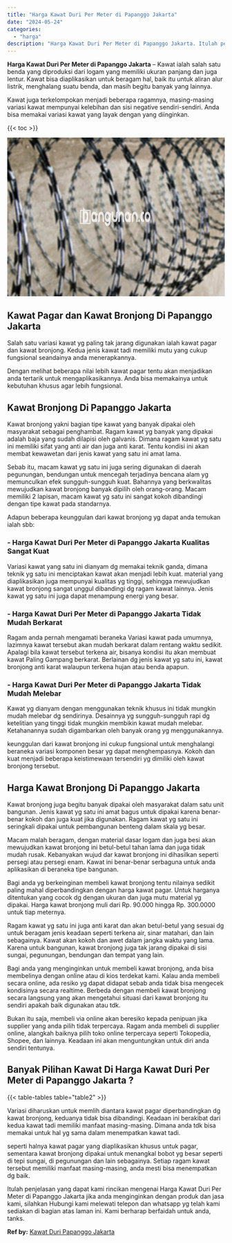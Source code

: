 ```yaml
---
title: "Harga Kawat Duri Per Meter di Papanggo Jakarta"
date: "2024-05-24"
categories: 
  - "harga"
description: "Harga Kawat Duri Per Meter di Papanggo Jakarta. Itulah penjelasan yang dapat kami rincikan mengenai Harga Kawat Duri Per Meter di Papanggo Jakarta jika anda..."
---
```


**Harga Kawat Duri Per Meter di Papanggo Jakarta** – Kawat ialah salah satu benda yang diproduksi dari logam yang memiliki ukuran panjang dan juga lentur. Kawat bisa diaplikasikan untuk beragam hal, baik itu untuk aliran alur listrik, menghalang suatu benda, dan masih begitu banyak yang lainnya.

Kawat juga terkelompokan menjadi beberapa ragamnya, masing-masing variasi kawat mempunyai kelebihan dan sisi negative sendiri-sendiri. Anda bisa memakai variasi kawat yang layak dengan yang diinginkan.

{{< toc >}}

![Harga Kawat Duri Per Meter di Papanggo Jakarta](/images/jual-kawat-murah32.png)

## Kawat Pagar dan Kawat Bronjong Di Papanggo Jakarta

Salah satu variasi kawat yg paling tak jarang digunakan ialah kawat pagar dan kawat bronjong. Kedua jenis kawat tadi memiliki mutu yang cukup fungsional seandainya anda menerapkannya.

Dengan melihat beberapa nilai lebih kawat pagar tentu akan menjadikan anda tertarik untuk mengaplikasikannya. Anda bisa memakainya untuk kebutuhan khusus agar lebih fungsional.

## Kawat Bronjong Di Papanggo Jakarta

Kawat bronjong yakni bagian tipe kawat yang banyak dipakai oleh masyarakat sebagai penghambat. Ragam kawat yg banyak yang dipakai adalah baja yang sudah dilapisi oleh galvanis. Dimana ragam kawat yg satu ini memiliki sifat yang anti air dan juga anti karat. Tentu kondisi ini akan membat kewawetan dari jenis kawat yang satu ini amat lama.

Sebab itu, macam kawat yg satu ini juga sering digunakan di daerah pegunungan, bendungan untuk mencegah terjadinya bencana alam yg memunculkan efek sungguh-sungguh kuat. Bahannya yang berkwalitas mewujudkan kawat bronjong banyak dipilih oleh orang-orang. Macam memiliki 2 lapisan, macam kawat yg satu ini sangat kokoh dibandingi dengan tipe kawat pada standarnya.

Adapun beberapa keunggulan dari kawat bronjong yg dapat anda temukan ialah sbb:

### \- Harga Kawat Duri Per Meter di Papanggo Jakarta Kualitas Sangat Kuat

Variasi kawat yang satu ini dianyam dg memakai teknik ganda, dimana teknik yg satu ini menciptakan kawat akan menjadi lebih kuat. material yang diaplikasikan juga mempunyai kualitas yg tinggi, sehingga mewujudkan kawat bronjong sangat unggul dibandingi dg ragam kawat lainnya. Jenis kawat yg satu ini juga dapat menampung energi yang besar.

### \- Harga Kawat Duri Per Meter di Papanggo Jakarta Tidak Mudah Berkarat

Ragam anda pernah mengamati beraneka Variasi kawat pada umumnya, lazimnya kawat tersebut akan mudah berkarat dalam rentang waktu sedikit. Apalagi bila kawat tersebut terkena air, bisanya kondisi itu akan membuat kawat Paling Gampang berkarat. Berlainan dg jenis kawat yg satu ini, kawat bronjong anti karat walaupun terkena hujan atau benda apapun.

### \- Harga Kawat Duri Per Meter di Papanggo Jakarta Tidak Mudah Melebar

Kawat yg dianyam dengan menggunakan teknik khusus ini tidak mungkin mudah melebar dg sendirinya. Desainnya yg sungguh-sungguh rapi dg ketelitian yang tinggi tidak mungkin membikin kawat mudah melebar. Ketahanannya sudah digambarkan oleh banyak orang yg menggunakannya.

keunggulan dari kawat bronjong ini cukup fungsional untuk menghalangi beraneka variasi komponen besar yg dapat menghempasnya. Kokoh dan kuat menjadi beberapa keistimewaan tersendiri yg dimiliki oleh kawat bronjong tersebut.

## Harga Kawat Bronjong Di Papanggo Jakarta

Kawat bronjong juga begitu banyak dipakai oleh masyarakat dalam satu unit bangunan. Jenis kawat yg satu ini amat bagus untuk dipakai karena benar-benar kokoh dan juga kuat jika digunakan. Ragam kawat yg satu ini seringkali dipakai untuk pembangunan benteng dalam skala yg besar.

Macam malah beragam, dengan material dasar logam dan juga besi akan mewujudkan kawat bronjong ini betul-betul tahan lama dan juga tidak mudah rusak. Kebanyakan wujud dar kawat bronjong ini dihasilkan seperti persegi atau persegi enam. Kawat ini benar-benar serbaguna untuk anda aplikasikan di beraneka tipe bangunan.

Bagi anda yg berkeinginan membeli kawat bronjong tentu nilainya sedikit paling mahal diperbandingkan dengan harga kawat pagar. Untuk harganya ditentukan yang cocok dg dengan ukuran dan juga mutu material yg dipakai. Harga kawat bronjong muli dari Rp. 90.000 hingga Rp. 300.0000 untuk tiap meternya.

Ragam kawat yg satu ini juga anti karat dan akan betul-betul yang sesuai dg untuk beragam jenis keadaan seperti terkena air, sinar matahari, dan lain sebagainya. Kawat akan kokoh dan awet dalam jangka waktu yang lama. Karena untuk bangunan, kawat bronjong juga tak jarang dipakai di sisi sungai, pegunungan, bendungan dan tempat yang lain.

Bagi anda yang menginginkan untuk membeli kawat bronjong, anda bisa membelinya dengan online atau di kios terdekat kami. Kalau anda membeli secara online, ada resiko yg dapat didapat sebab anda tidak bisa mengecek kondisinya secara realtime. Berbeda dengan membeli kawat bronjong secara langsung yang akan mengetahui situasi dari kawat bronjong itu sendiri apakah baik digunakan atau tdk.

Bukan itu saja, membeli via online akan beresiko kepada penipuan jika supplier yang anda pilih tidak terpercaya. Ragam anda membeli di supplier online, alangkah baiknya pilih toko online terpercaya seperti Tokopedia, Shopee, dan lainnya. Keadaan ini akan menguntungkan untuk diri anda sendiri tentunya.

## Banyak Pilihan Kawat Di Harga Kawat Duri Per Meter di Papanggo Jakarta ?

{{< table-tables table="table2" >}}

Variasi diharuskan untuk memlih diantara kawat pagar diperbandingkan dg kawat bronjong, keduanya tidak bisa dibandingi. Keadaan ini berakibat dari kedua kawat tadi memiliki manfaat masing-masing. Dimana anda tdk bisa memakai untuk hal yg sama dalam menempatkan kawat tadi.

seperti halnya kawat pagar yang diaplikasikan khusus untuk pagar, sementara kawat bronjong dipakai untuk menangkal bobot yg besar seperti di tepi sungai, di pegunungan dan lain sebagainya. Setiap ragam kawat tersebut memiliki manfaat masing-masing, anda mesti bisa menempatkan dg baik.

Itulah penjelasan yang dapat kami rincikan mengenai Harga Kawat Duri Per Meter di Papanggo Jakarta jika anda menginginkan dengan produk dan jasa kami, silahkan Hubungi kami melewati telepon dan whatsapp yg telah kami sediakan di bagian atas laman ini. Kami berharap berfaidah untuk anda, tanks.

**Ref by:** [Kawat Duri Papanggo Jakarta](https://id.wikipedia.org/wiki/Kawat)
